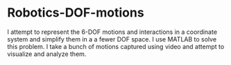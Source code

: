 # Robotics-DOF-motions
I attempt to represent the 6-DOF motions and interactions in a coordinate system and simplify them in a a fewer DOF space.
I use MATLAB to solve this problem. 
I take a bunch of motions captured using video and attempt to visualize and analyze them. 
